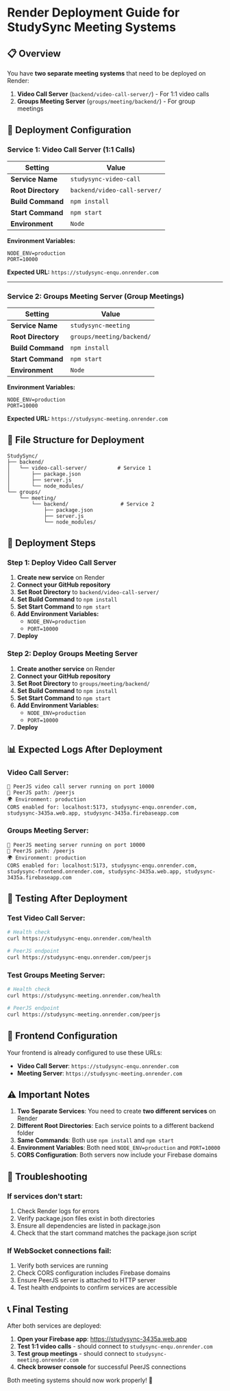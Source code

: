 # Render Deployment Guide for StudySync Meeting Systems

## 📋 **Overview**

You have **two separate meeting systems** that need to be deployed on Render:

1. **Video Call Server** (`backend/video-call-server/`) - For 1:1 video calls
2. **Groups Meeting Server** (`groups/meeting/backend/`) - For group meetings

## 🚀 **Deployment Configuration**

### **Service 1: Video Call Server (1:1 Calls)**

| Setting | Value |
|---------|-------|
| **Service Name** | `studysync-video-call` |
| **Root Directory** | `backend/video-call-server/` |
| **Build Command** | `npm install` |
| **Start Command** | `npm start` |
| **Environment** | `Node` |

**Environment Variables:**
```env
NODE_ENV=production
PORT=10000
```

**Expected URL:** `https://studysync-enqu.onrender.com`

---

### **Service 2: Groups Meeting Server (Group Meetings)**

| Setting | Value |
|---------|-------|
| **Service Name** | `studysync-meeting` |
| **Root Directory** | `groups/meeting/backend/` |
| **Build Command** | `npm install` |
| **Start Command** | `npm start` |
| **Environment** | `Node` |

**Environment Variables:**
```env
NODE_ENV=production
PORT=10000
```

**Expected URL:** `https://studysync-meeting.onrender.com`

## 📁 **File Structure for Deployment**

```
StudySync/
├── backend/
│   └── video-call-server/          # Service 1
│       ├── package.json
│       ├── server.js
│       └── node_modules/
└── groups/
    └── meeting/
        └── backend/                 # Service 2
            ├── package.json
            ├── server.js
            └── node_modules/
```

## 🔧 **Deployment Steps**

### **Step 1: Deploy Video Call Server**

1. **Create new service** on Render
2. **Connect your GitHub repository**
3. **Set Root Directory** to `backend/video-call-server/`
4. **Set Build Command** to `npm install`
5. **Set Start Command** to `npm start`
6. **Add Environment Variables:**
   - `NODE_ENV=production`
   - `PORT=10000`
7. **Deploy**

### **Step 2: Deploy Groups Meeting Server**

1. **Create another service** on Render
2. **Connect your GitHub repository**
3. **Set Root Directory** to `groups/meeting/backend/`
4. **Set Build Command** to `npm install`
5. **Set Start Command** to `npm start`
6. **Add Environment Variables:**
   - `NODE_ENV=production`
   - `PORT=10000`
7. **Deploy**

## 📊 **Expected Logs After Deployment**

### **Video Call Server:**
```
🚀 PeerJS video call server running on port 10000
📡 PeerJS path: /peerjs
🌍 Environment: production
CORS enabled for: localhost:5173, studysync-enqu.onrender.com, studysync-3435a.web.app, studysync-3435a.firebaseapp.com
```

### **Groups Meeting Server:**
```
🚀 PeerJS meeting server running on port 10000
📡 PeerJS path: /peerjs
🌍 Environment: production
CORS enabled for: localhost:5173, studysync-enqu.onrender.com, studysync-frontend.onrender.com, studysync-3435a.web.app, studysync-3435a.firebaseapp.com
```

## 🧪 **Testing After Deployment**

### **Test Video Call Server:**
```bash
# Health check
curl https://studysync-enqu.onrender.com/health

# PeerJS endpoint
curl https://studysync-enqu.onrender.com/peerjs
```

### **Test Groups Meeting Server:**
```bash
# Health check
curl https://studysync-meeting.onrender.com/health

# PeerJS endpoint
curl https://studysync-meeting.onrender.com/peerjs
```

## 🔗 **Frontend Configuration**

Your frontend is already configured to use these URLs:

- **Video Call Server**: `https://studysync-enqu.onrender.com`
- **Meeting Server**: `https://studysync-meeting.onrender.com`

## ⚠️ **Important Notes**

1. **Two Separate Services**: You need to create **two different services** on Render
2. **Different Root Directories**: Each service points to a different backend folder
3. **Same Commands**: Both use `npm install` and `npm start`
4. **Environment Variables**: Both need `NODE_ENV=production` and `PORT=10000`
5. **CORS Configuration**: Both servers now include your Firebase domains

## 🐛 **Troubleshooting**

### **If services don't start:**
1. Check Render logs for errors
2. Verify package.json files exist in both directories
3. Ensure all dependencies are listed in package.json
4. Check that the start command matches the package.json script

### **If WebSocket connections fail:**
1. Verify both services are running
2. Check CORS configuration includes Firebase domains
3. Ensure PeerJS server is attached to HTTP server
4. Test health endpoints to confirm services are accessible

## 📞 **Final Testing**

After both services are deployed:

1. **Open your Firebase app**: https://studysync-3435a.web.app
2. **Test 1:1 video calls** - should connect to `studysync-enqu.onrender.com`
3. **Test group meetings** - should connect to `studysync-meeting.onrender.com`
4. **Check browser console** for successful PeerJS connections

Both meeting systems should now work properly! 🎉 